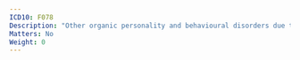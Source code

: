 ```yaml
---
ICD10: F078
Description: "Other organic personality and behavioural disorders due to brain disease, damage and dysfunction"
Matters: No
Weight: 0
---
```

